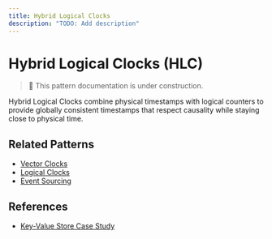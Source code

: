 ```yaml
---
title: Hybrid Logical Clocks
description: "TODO: Add description"
---
```


# Hybrid Logical Clocks (HLC)

> 🚧 This pattern documentation is under construction.

Hybrid Logical Clocks combine physical timestamps with logical counters to provide globally consistent timestamps that respect causality while staying close to physical time.

## Related Patterns
- [Vector Clocks](../patterns/vector-clocks.md)
- [Logical Clocks](../patterns/logical-clocks.md)
- [Event Sourcing](../patterns/event-sourcing.md)

## References
- [Key-Value Store Case Study](../case-studies/key-value-store.md)
